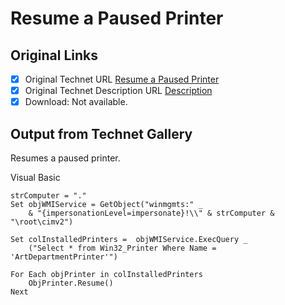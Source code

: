 # Resume a Paused Printer

## Original Links

- [x] Original Technet URL [Resume a Paused Printer](https://gallery.technet.microsoft.com/974b69a7-ce06-408a-ae2b-155483328860)
- [x] Original Technet Description URL [Description](https://gallery.technet.microsoft.com/974b69a7-ce06-408a-ae2b-155483328860/description)
- [x] Download: Not available.

## Output from Technet Gallery

Resumes a paused printer.

Visual Basic

```
strComputer = "."
Set objWMIService = GetObject("winmgmts:" _
    & "{impersonationLevel=impersonate}!\\" & strComputer & "\root\cimv2")

Set colInstalledPrinters =  objWMIService.ExecQuery _
    ("Select * from Win32_Printer Where Name = 'ArtDepartmentPrinter'")

For Each objPrinter in colInstalledPrinters 
    ObjPrinter.Resume()
Next
```


